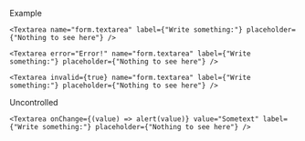 Example

    <Textarea name="form.textarea" label={"Write something:"} placeholder={"Nothing to see here"} />

    <Textarea error="Error!" name="form.textarea" label={"Write something:"} placeholder={"Nothing to see here"} />

    <Textarea invalid={true} name="form.textarea" label={"Write something:"} placeholder={"Nothing to see here"} />

Uncontrolled

    <Textarea onChange={(value) => alert(value)} value="Sometext" label={"Write something:"} placeholder={"Nothing to see here"} />

